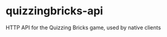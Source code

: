 quizzingbricks-api
==================

HTTP API for the Quizzing Bricks game, used by native clients
